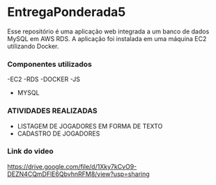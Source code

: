 # EntregaPonderada5

Esse repositório é uma aplicação web integrada a um banco de dados MySQL em AWS RDS. A aplicação foi instalada em uma máquina EC2 utilizando Docker.

### Componentes utilizados
-EC2
-RDS
-DOCKER
-JS
- MYSQL

### ATIVIDADES REALIZADAS

- LISTAGEM DE JOGADORES EM FORMA DE TEXTO
- CADASTRO DE JOGADORES

### Link do video
https://drive.google.com/file/d/1Xky7kCvO9-DEZN4CQmDFlE6QbvhnRFM8/view?usp=sharing
